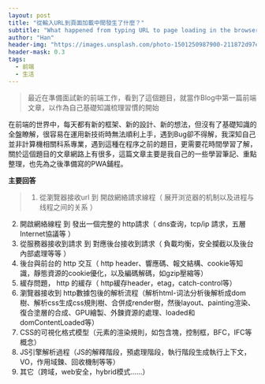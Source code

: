 ```yaml
---
layout: post
title: "從輸入URL到頁面加載中間發生了什麼？"
subtitle: "What happened from typing URL to page loading in the browser?"
author: "Han"
header-img: "https://images.unsplash.com/photo-1501250987900-211872d97eaa?ixlib=rb-1.2.1&ixid=eyJhcHBfaWQiOjEyMDd9&auto=format&fit=crop&w=900&q=60"
header-mask: 0.3
tags:
  - 前端
  - 生活
---
```


> 最近在準備面試新的前端工作，看到了這個題目，就當作Blog中第一篇前端文章，以作為自己基礎知識梳理習慣的開始

在前端的世界中，每天都有新的框架、新的設計、新的想法，但沒有了基礎知識的全盤瞭解，很容易在運用新技術時無法順利上手，遇到Bug卻不得解，我深知自己並非計算機相關科系專業，遇到這種在程序之前的題目，更需要花時間學習了解，關於這個題目的文章網路上有很多，這篇文章主要是我自己的一些學習筆記、重點整理，也先為之後準備寫的PWA鋪程。

**主要回答**
>1. 從瀏覽器接收url 到 開啟網絡請求線程（ 展开浏览器的机制以及进程与线程之间的关系 ）
2. 開啟網絡線程 到 發出一個完整的 http請求（ dns查询，tcp/ip 請求，五層Internet協議等 ）
3. 從服務器接收到請求 到 對應後台接收到請求（ 負載均衡，安全攔截以及後台內部處理等等 ）
4. 後台與前台的 http 交互（ http header、響應碼、報文結構、cookie等知識，靜態資源的cookie優化，以及編碼解碼，如gzip壓縮等）
5. 緩存問題， http 的緩存（ http緩存header，etag，catch-control等）
6. 瀏覽器接收到 http數據包後的解析流程（解析html-词法分析後解析成dom樹、解析css生成css規則樹、合併成render樹，然後layout、painting渲染、復合塗層的合成、GPU繪製、外鍊資源的處理、loaded和domContentLoaded等）
7. CSS的可視化格式模型（元素的渲染規則，如包含塊，控制框，BFC，IFC等概念）
8. JS引擎解析過程（JS的解釋階段，預處理階段，執行階段生成執行上下文，VO，作用域鍊、回收機制等等）
9. 其它（跨域，web安全，hybrid模式......）


